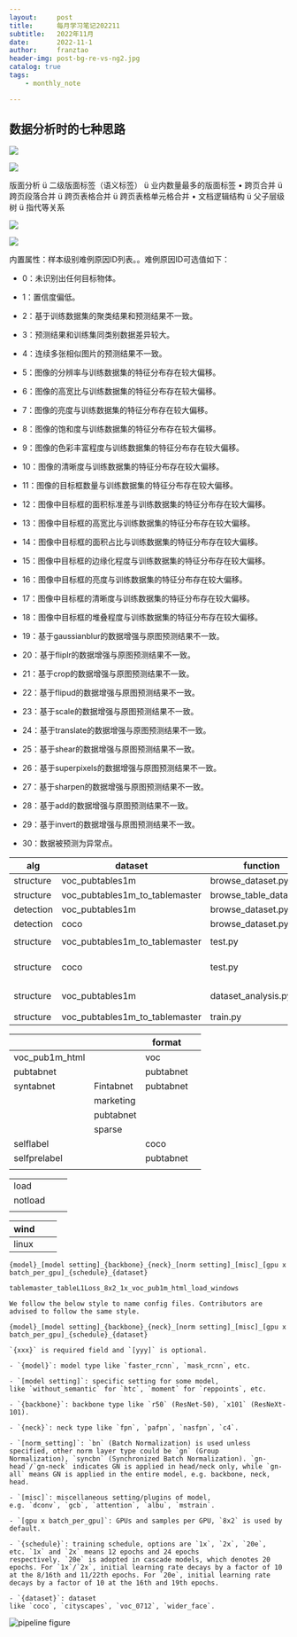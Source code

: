 ```yaml
---
layout:     post
title:      每月学习笔记202211
subtitle:   2022年11月
date:       2022-11-1
author:     franztao
header-img: post-bg-re-vs-ng2.jpg
catalog: true
tags:
    - monthly_note

---
```


## 数据分析时的七种思路

![](https://pic2.zhimg.com/80/v2-e95314d1154487be8d25b891301bdee5_720w.webp)

![](https://pic3.zhimg.com/80/v2-84d44b75d1f3c94cf27ecdbbc3638356_720w.webp)

版面分析
ü 二级版面标签（语义标签）
ü 业内数量最多的版面标签
• 跨页合并
ü 跨页段落合并
ü 跨页表格合并
ü 跨页表格单元格合并
• 文档逻辑结构
ü 父子层级树
ü 指代等关系

![](C:\Users\franztao\AppData\Roaming\marktext\images\2022-11-26-22-12-52-image.png)

![](C:\Users\franztao\AppData\Roaming\marktext\images\2022-11-28-11-05-48-image.png)

内置属性：样本级别难例原因ID列表。。难例原因ID可选值如下：

- 0：未识别出任何目标物体。

- 1：置信度偏低。

- 2：基于训练数据集的聚类结果和预测结果不一致。

- 3：预测结果和训练集同类别数据差异较大。

- 4：连续多张相似图片的预测结果不一致。

- 5：图像的分辨率与训练数据集的特征分布存在较大偏移。

- 6：图像的高宽比与训练数据集的特征分布存在较大偏移。

- 7：图像的亮度与训练数据集的特征分布存在较大偏移。

- 8：图像的饱和度与训练数据集的特征分布存在较大偏移。

- 9：图像的色彩丰富程度与训练数据集的特征分布存在较大偏移。

- 10：图像的清晰度与训练数据集的特征分布存在较大偏移。

- 11：图像的目标框数量与训练数据集的特征分布存在较大偏移。

- 12：图像中目标框的面积标准差与训练数据集的特征分布存在较大偏移。

- 13：图像中目标框的高宽比与训练数据集的特征分布存在较大偏移。

- 14：图像中目标框的面积占比与训练数据集的特征分布存在较大偏移。

- 15：图像中目标框的边缘化程度与训练数据集的特征分布存在较大偏移。

- 16：图像中目标框的亮度与训练数据集的特征分布存在较大偏移。

- 17：图像中目标框的清晰度与训练数据集的特征分布存在较大偏移。

- 18：图像中目标框的堆叠程度与训练数据集的特征分布存在较大偏移。

- 19：基于gaussianblur的数据增强与原图预测结果不一致。

- 20：基于fliplr的数据增强与原图预测结果不一致。

- 21：基于crop的数据增强与原图预测结果不一致。

- 22：基于flipud的数据增强与原图预测结果不一致。

- 23：基于scale的数据增强与原图预测结果不一致。

- 24：基于translate的数据增强与原图预测结果不一致。

- 25：基于shear的数据增强与原图预测结果不一致。

- 26：基于superpixels的数据增强与原图预测结果不一致。

- 27：基于sharpen的数据增强与原图预测结果不一致。

- 28：基于add的数据增强与原图预测结果不一致。

- 29：基于invert的数据增强与原图预测结果不一致。

- 30：数据被预测为异常点。

| alg       | dataset                        | function                | test         | script                                                                                                                                   |     |
| --------- | ------------------------------ | ----------------------- | ------------ | ---------------------------------------------------------------------------------------------------------------------------------------- | --- |
| structure | voc_pubtables1m                | browse_dataset.py       | visual       | test_browse_dataset_voc_pubtables1m_dataset_structure                                                                                    | ok  |
| structure | voc_pubtables1m_to_tablemaster | browse_table_dataset.py | visual       | test_browse_table_dataset_voc_pubtables1m_to_tablemaster_dataset_structure                                                               | ok  |
| detection | voc_pubtables1m                | browse_dataset.py       | visual       | test_browse_dataset_voc_pubtables1m_dataset_detection                                                                                    | ok  |
| detection | coco                           | browse_dataset.py       | visual       | test_browse_dataset_coco_dataset                                                                                                         | ok  |
|           |                                |                         |              |                                                                                                                                          |     |
| structure | voc_pubtables1m_to_tablemaster | test.py                 | infer,metric | test_mmdet_testpy_voc_pub1m_tablemaster_dataset                                                                                          |     |
| structure | coco                           | test.py                 | infer        | test_mmocr_testpy_coco_selflabel_dataset<br/>test_mmdet_testpy_coco_selflabel_dataset<br/>test_mmdet_testpy_coco_selflabel_dataset_linux | ok  |
|           |                                |                         |              |                                                                                                                                          |     |
| structure | voc_pubtables1m                | dataset_analysis.py     | analysis     | test_dataset_analysis_voc_pubtables1m_dataset                                                                                            | ok  |
|           |                                |                         |              |                                                                                                                                          |     |
|           |                                |                         |              |                                                                                                                                          |     |
| structure | voc_pubtables1m_to_tablemaster | train.py                | train        | test_trainpy_voc_pubtables1m_tablemaster_dataset_structure                                                                               |     |

|                |           | format    |     |
| -------------- | --------- | --------- | --- |
| voc_pub1m_html |           | voc       |     |
| pubtabnet      |           | pubtabnet |     |
| syntabnet      | Fintabnet | pubtabnet |     |
|                | marketing |           |     |
|                | pubtabnet |           |     |
|                | sparse    |           |     |
| selflabel      |           | coco      |     |
| selfprelabel   |           | pubtabnet |     |
|                |           |           |     |

|         |     |     |
| ------- | --- | --- |
| load    |     |     |
| notload |     |     |
|         |     |     |

| wind  |     |     |
| ----- | --- | --- |
| linux |     |     |

```
{model}_[model setting]_{backbone}_{neck}_[norm setting]_[misc]_[gpu x batch_per_gpu]_{schedule}_{dataset}

tablemaster_tableL1Loss_8x2_1x_voc_pub1m_html_load_windows
```

```
We follow the below style to name config files. Contributors are advised to follow the same style.

{model}_[model setting]_{backbone}_{neck}_[norm setting]_[misc]_[gpu x batch_per_gpu]_{schedule}_{dataset}

`{xxx}` is required field and `[yyy]` is optional.

- `{model}`: model type like `faster_rcnn`, `mask_rcnn`, etc.

- `[model setting]`: specific setting for some model, like `without_semantic` for `htc`, `moment` for `reppoints`, etc.

- `{backbone}`: backbone type like `r50` (ResNet-50), `x101` (ResNeXt-101).

- `{neck}`: neck type like `fpn`, `pafpn`, `nasfpn`, `c4`.

- `[norm_setting]`: `bn` (Batch Normalization) is used unless specified, other norm layer type could be `gn` (Group Normalization), `syncbn` (Synchronized Batch Normalization). `gn-head`/`gn-neck` indicates GN is applied in head/neck only, while `gn-all` means GN is applied in the entire model, e.g. backbone, neck, head.

- `[misc]`: miscellaneous setting/plugins of model, e.g. `dconv`, `gcb`, `attention`, `albu`, `mstrain`.

- `[gpu x batch_per_gpu]`: GPUs and samples per GPU, `8x2` is used by default.

- `{schedule}`: training schedule, options are `1x`, `2x`, `20e`, etc. `1x` and `2x` means 12 epochs and 24 epochs respectively. `20e` is adopted in cascade models, which denotes 20 epochs. For `1x`/`2x`, initial learning rate decays by a factor of 10 at the 8/16th and 11/22th epochs. For `20e`, initial learning rate decays by a factor of 10 at the 16th and 19th epochs.

- `{dataset}`: dataset like `coco`, `cityscapes`, `voc_0712`, `wider_face`.
```

![pipeline figure](https://mmdetection.readthedocs.io/en/latest/_images/data_pipeline.png)
